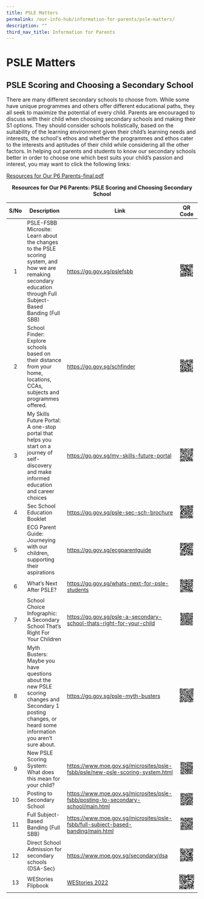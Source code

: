 ```yaml
---
title: PSLE Matters
permalink: /our-info-hub/information-for-parents/psle-matters/
description: ""
third_nav_title: Information for Parents
---
```

# PSLE Matters

## PSLE Scoring and Choosing a Secondary School


There are many different secondary schools to choose from. While some have unique programmes and others offer different educational paths, they all seek to maximize the potential of every child. Parents are encouraged to discuss with their child when choosing secondary schools and making their S1 options. They should consider schools holistically, based on the suitability of the learning environment given their child’s learning needs and interests, the school's ethos and whether the programmes and ethos cater to the interests and aptitudes of their child while considering all the other factors. In helping out parents and students to know our secondary schools better in order to choose one which best suits your child’s passion and interest, you may want to click the following links:

<a href="/files/Our%20Info%20Hub/Resources%20for%20Our%20P6%20Parents-final2022.pdf" target="_blank">Resources for Our P6 Parents-final.pdf</a>

<center><b>Resources for Our P6 Parents: PSLE Scoring and Choosing Secondary School</b></center>

| S/No |    Description       |    Link       | QR Code |
|:----:|---------------|-------------------|:-------:|
|   1  | PSLE-FSBB Microsite:<br>Learn about the changes to the PSLE scoring system, and how we are remaking secondary education through Full Subject-Based Banding (Full SBB) | <a href="https://go.gov.sg/pslefsbb" target="_blank">https://go.gov.sg/pslefsbb</a>                                                        |    ![](/images/Psle%20matters/pslefsbb.png)    |
|   2  | School Finder:<br>Explore schools based on their distance from your home, locations, CCAs, subjects and programmes offered.                                           | <a href="https://go.gov.sg/schfinder" target="_blank">https://go.gov.sg/schfinder</a>                                                        |    ![](/images/Psle%20matters/schfinder.png)    |
|   3  | My Skills Future Portal:<br>A one-stop portal that helps you start on a journey of self-discovery and make informed education and career choices                      | <a href="https://go.gov.sg/my-skills-future-portal" target="_blank">https://go.gov.sg/my-skills-future-portal</a>                                         |    ![](/images/Psle%20matters/MSF1.png)    |
|   4  | Sec School Education Booklet                                                                                                                                          |   <a href="https://go.gov.sg/psle-sec-sch-brochure" target="_blank">https://go.gov.sg/psle-sec-sch-brochure</a>                                         |    ![](/images/Psle%20matters/psle%20sec%20school%20rochure.png)    |
|   5  | ECG Parent Guide:<br>Journeying with our children, supporting their aspirations                                                                                       | <a href="https://go.gov.sg/ecgparentguide" target="_blank">https://go.gov.sg/ecgparentguide</a>                                                  |   ![](/images/Psle%20matters/ec%20parents%20guide.png)    |
|   6  | What’s Next After PSLE?                                                                                                                                               |   <a href="https://go.gov.sg/whats-next-for-psle-students" target="_blank">https://go.gov.sg/whats-next-for-psle-students</a>                                  |    ![](/images/Psle%20matters/whats%20next%20after%20psle.png)    |
|   7  | School Choice Infographic:<br>A Secondary School That’s Right For Your Children                                                                                       |      <a href="https://go.gov.sg/psle-a-secondary-school-thats-right-for-your-child" target="_blank">https://go.gov.sg/psle-a-secondary-school-thats-right-for-your-child</a>         |    ![](/images/Psle%20matters/secondary%20thats%20right%20for%20your%20child.png)    |
|   8  | Myth Busters:<br>Maybe you have questions about the new PSLE scoring changes and Secondary 1 posting changes, or heard some information you aren’t sure about.        |                                   <a href="https://go.gov.sg/psle-myth-busters" target="_blank">https://go.gov.sg/psle-myth-busters</a>             |    ![](/images/Psle%20matters/psle%20myth%20busters%202.png)    |
|   9  | New PSLE Scoring System:<br>What does this mean for your child?                                                                                                       |   <a href="https://www.moe.gov.sg/microsites/psle-fsbb/psle/new-psle-scoring-system.html" target="_blank">https://www.moe.gov.sg/microsites/psle-fsbb/psle/new-psle-scoring-system.html</a>   |    ![](/images/Psle%20matters/new%20psle%20scoring%20system.png)   |
|  10  | Posting to Secondary School                                                                                                                                           | <a href="https://www.moe.gov.sg/microsites/psle-fsbb/posting-to-secondary-school/main.html" target="_blank">https://www.moe.gov.sg/microsites/psle-fsbb/posting-to-secondary-school/main.html</a> |    ![](/images/Psle%20matters/posting%20to%20a%20secondary%20school.png)    |
|  11  | Full Subject-Based Banding (Full SBB)                                                                                                                                 | <a href="https://www.moe.gov.sg/microsites/psle-fsbb/full-subject-based-banding/main.html" target="_blank">https://www.moe.gov.sg/microsites/psle-fsbb/full-subject-based-banding/main.html</a>  |    ![](/images/Psle%20matters/full%20subject%20based%20banding.png)    |
|  12  | Direct School Admission for secondary schools (DSA-Sec)                                                                                                               | <a href="https://www.moe.gov.sg/secondary/dsa " target="_blank">https://www.moe.gov.sg/secondary/dsa </a>                                             |    ![](/images/Psle%20matters/DSA.png)    |
|  13  | WEStories Flipbook                                                                                                                                                    |            <a href="https://online.fliphtml5.com/obrr/qkde/#p=1" target="_blank">WEStories 2022</a>                                                          |    ![](/images/Psle%20matters/WEStories%202022.png)    |